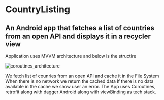 # CountryListing
## An Android app that fetches a list of countries from an open API and displays it in a recycler view

Application uses MVVM architecture and below is the structire

![coroutines_architecture](https://user-images.githubusercontent.com/63911184/112762460-6a7d9b00-901d-11eb-8499-7c5ff27e29a3.png)

We fetch list of counries from an open API and cache it in the File System
When there is no network we return the cached data
If there is no data available in the cache we show user an error.
The App uses Coroutines, retrofit along with dagger Android along with viewBinding as tech stack.
